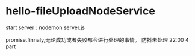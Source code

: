 # hello-fileUploadNodeService

start server : nodemon server.js

promise.finnaly,无论成功或者失败都会进行处理的事情。
防抖未处理 22:00 4 part